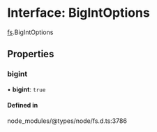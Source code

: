 # Interface: BigIntOptions

[fs](../modules/fs.md).BigIntOptions

## Properties

### bigint

• **bigint**: ``true``

#### Defined in

node_modules/@types/node/fs.d.ts:3786
